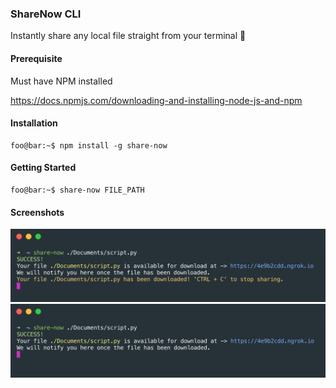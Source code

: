 ### ShareNow CLI

Instantly share any local file straight from your terminal 🚀

#### Prerequisite

Must have NPM installed

https://docs.npmjs.com/downloading-and-installing-node-js-and-npm

#### Installation

```console
foo@bar:~$ npm install -g share-now
```
#### Getting Started

```console
foo@bar:~$ share-now FILE_PATH
```

#### Screenshots
<img src="./assets/cli-screenshot-2.png" width="700">

<img src="./assets/cli-screenshot-1.png" width="700">
